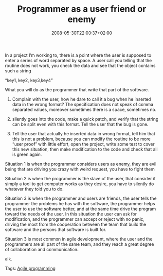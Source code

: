 ﻿---
title: "Programmer as a user friend or enemy"
description: ""
date: 2008-05-30T22:00:37+02:00
draft: false
tags: [Experiences]
categories: [Experiences]
---
In a project I’m working to, there is a point where the user is supposed to enter a series of word separated by space. A user call you telling that the routine does not work, you check the data and see that the object contains such a string

“key1, key2, key3,key4”

What you will do as the programmer that write that part of the software.

1) Complain with the user, how he dare to call it a bug when he inserted data in the wrong format? The specification does not speak of comma separated values, moreover sometimes there is a space, sometimes no.

2) silently goes into the code, make a quick patch, and verify that the string can be split even with this format. Tell the user that the bug is gone.

3) Tell the user that actually he inserted data in wrong format, tell him that this is not a problem, because you can modify the routine to be more “user proof” with little effort, open the project, write some test to cover this new situation, then make modification to the code and check that all is green again.

Situation 1 is when the programmer considers users as enemy, they are evil being that are driving you crazy with weird request, you have to fight them

Situation 2 is when the programmer is the slave of the user, that consider it simply a tool to get computer works as they desire, you have to silently do whatever they told you to do.

Situation 3 is when the programmer and users are friends, the user tells the programmer the problems he has with the software, the programmer helps the user to use the software better, and at the same time drive the program toward the needs of the user. In this situation the user can ask for modification, and the programmer can accept or reject with no panic, driving the most from the cooperation between the team that build the software and the persons that software is built for.

Situation 3 is most common in agile development, where the user and the programmers are all part of the same team, and they reach a great degree of collaboration and communication.

alk.

Tags: [Agile programming](http://technorati.com/tag/Agile%20programming)

<!--dotnetkickit-->

 <script type="text/javascript"><!--
digg_bodytext = 'In a project I'm working to, there is&nbsp;a point where the user is supposed to enter a series of word separated by space. A user call you telling that the routine does not work, you check the data and see that the object contains such a string';
digg_skin = 'compact';
//--></script> <script src="http://digg.com/tools/diggthis.js" type="text/javascript"></script> 
